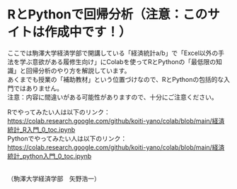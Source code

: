 # RとPythonで回帰分析（注意：このサイトは作成中です！）
ここでは駒澤大学経済学部で開講している「経済統計a/b」で「Excel以外の手法を学ぶ意欲がある履修生向け」にColabを使ってRとPythonの「最低限の知識」と回帰分析のやり方を解説しています。
<br>
あくまでも授業の「補助教材」という位置づけなので、RとPythonの包括的な入門ではありません。
<br>
注意：内容に間違いがある可能性がありますので、十分にご注意ください。

Rでやってみたい人は以下のリンク：<br>
https://colab.research.google.com/github/koiti-yano/colab/blob/main/経済統計_R入門_0_toc.ipynb
<br>
Pythonでやってみたい人は以下のリンク：<br>
https://colab.research.google.com/github/koiti-yano/colab/blob/main/経済統計_python入門_0_toc.ipynb

<br>（駒澤大学経済学部　矢野浩一）
